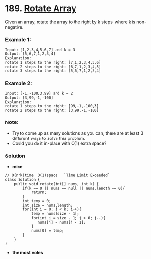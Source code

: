 # 189. [Rotate Array](https://leetcode.com/problems/rotate-array/description/)

Given an array, rotate the array to the right by k steps, where k is non-negative.

### Example 1:
    Input: [1,2,3,4,5,6,7] and k = 3
    Output: [5,6,7,1,2,3,4]
    Explanation:
    rotate 1 steps to the right: [7,1,2,3,4,5,6]
    rotate 2 steps to the right: [6,7,1,2,3,4,5]
    rotate 3 steps to the right: [5,6,7,1,2,3,4]
### Example 2:
    Input: [-1,-100,3,99] and k = 2
    Output: [3,99,-1,-100]
    Explanation: 
    rotate 1 steps to the right: [99,-1,-100,3]
    rotate 2 steps to the right: [3,99,-1,-100]
### Note:
* Try to come up as many solutions as you can, there are at least 3 different ways to solve this problem.
* Could you do it in-place with O(1) extra space?

### Solution
* **mine**
```
// O(n*k)time  O(1)space   `Time Limit Exceeded`
class Solution {
    public void rotate(int[] nums, int k) {
        if(k == 0 || nums == null || nums.length == 0){
            return;
        }
        int temp = 0;
        int size = nums.length;
        for(int i = 0; i < k; i++){
            temp = nums[size - 1];
            for(int j = size - 1; j > 0; j--){
               nums[j] = nums[j - 1];
            }
            nums[0] = temp;
        }
    }
}
```

* **the most votes**
```
```

